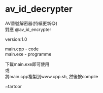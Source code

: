 # av_id_decrypter
AV番號解密器(持續更新😋)<br>
對應 @av_id_encrypter<br>

version:1.0<br>

main.cpp - code<br>
main.exe - programme<br>

下載main.exe即可使用<br>
或<br>
將main.cpp複製到www.cpp.sh, 然後按compile<br>

~tartoor
